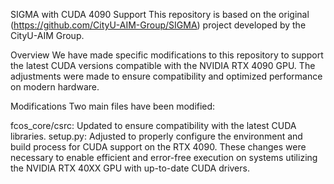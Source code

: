 SIGMA with CUDA 4090 Support
This repository is based on the original (https://github.com/CityU-AIM-Group/SIGMA) project developed by the CityU-AIM Group.

Overview
We have made specific modifications to this repository to support the latest CUDA versions compatible with the NVIDIA RTX 4090 GPU. The adjustments were made to ensure compatibility and optimized performance on modern hardware.

Modifications
Two main files have been modified:

fcos_core/csrc: Updated to ensure compatibility with the latest CUDA libraries.
setup.py: Adjusted to properly configure the environment and build process for CUDA support on the RTX 4090.
These changes were necessary to enable efficient and error-free execution on systems utilizing the NVIDIA RTX 40XX GPU with up-to-date CUDA drivers.
